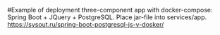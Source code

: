 #Example of deployment three-component app with docker-compose: Spring Boot + JQuery + PostgreSQL.
Place jar-file into services/app. 
https://sysout.ru/spring-boot-postgresql-js-v-dosker/
